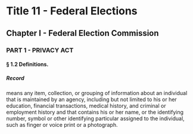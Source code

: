 
# Title 11 - Federal Elections
## Chapter I - Federal Election Commission
### PART 1 - PRIVACY ACT
#### § 1.2 Definitions.
##### Record

means any item, collection, or grouping of information about an individual that is maintained by an agency, including but not limited to his or her education, financial transactions, medical history, and criminal or employment history and that contains his or her name, or the identifying number, symbol or other identifying particular assigned to the individual, such as finger or voice print or a photograph.
